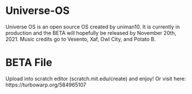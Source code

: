 # Universe-OS
<p>Universe OS is an open source OS created by uniman10. It is currently in production and the BETA will hopefully be released by November 20th, 2021. Music credits go to Vexento, Xaf, Owl City, and Potato B.
<h1>BETA File</h1>
  <p>Upload into scratch editor (scratch.mit.edu/create) and enjoy!
Or visit here: https://turbowarp.org/584965107</p>

